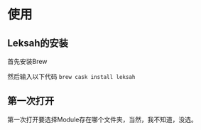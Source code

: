 # <Leksah>使用

## Leksah的安装
首先安装Brew

然后输入以下代码
```brew cask install leksah```

## 第一次打开
第一次打开要选择Module存在哪个文件夹，当然，我不知道，没选。


